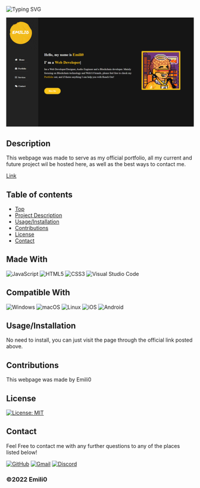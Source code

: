 
  ![Typing SVG](https://readme-typing-svg.herokuapp.com?font=sans-serif&size=30&pause=2000&color=FFD700&width=435&lines=Emili0's+Portfolio;By+Emili0)

  ![Project Img](/assets/Images/readmeIMG.png)
  
  ## Description
  This webpage was made to serve as my official portfolio, all my current and future project wil be hosted here, as well as the best ways to contact me.

  [Link](https://emili0.com)

  ## Table of contents
  - [Top](#)
  - [Project Description](#Description)
  - [Usage/Installation](#Usage/Installation)
  - [Contributions](#Contributions)
  - [License](#License)
  - [Contact](#Contact)

  ## Made With
  ![JavaScript](https://img.shields.io/badge/javascript-%23323330.svg?style=for-the-badge&logo=javascript&logoColor=%23F7DF1E)
      ![HTML5](https://img.shields.io/badge/html5-%23E34F26.svg?style=for-the-badge&logo=html5&logoColor=white)
      ![CSS3](https://img.shields.io/badge/css3-%231572B6.svg?style=for-the-badge&logo=css3&logoColor=white)
      ![Visual Studio Code](https://img.shields.io/badge/Visual%20Studio%20Code-0078d7.svg?style=for-the-badge&logo=visual-studio-code&logoColor=white)
      

  ## Compatible With
  ![Windows](https://img.shields.io/badge/Windows-0078D6?style=for-the-badge&logo=windows&logoColor=white)
      ![macOS](https://img.shields.io/badge/mac%20os-000000?style=for-the-badge&logo=macos&logoColor=F0F0F0)
      ![Linux](https://img.shields.io/badge/Linux-FCC624?style=for-the-badge&logo=linux&logoColor=black)
      ![iOS](https://img.shields.io/badge/iOS-000000?style=for-the-badge&logo=ios&logoColor=white)
      ![Android](https://img.shields.io/badge/Android-3DDC84?style=for-the-badge&logo=android&logoColor=white)
      

  ## Usage/Installation
  

  No need to install, you can just visit the page through the official link posted above.

  ## Contributions
  This webpage was made by Emili0

  ## License
  [![License: MIT](https://img.shields.io/badge/License-MIT-blue.svg)](https://opensource.org/licenses/MIT)

  ## Contact
  Feel Free to contact me with any further questions to any of the places listed below!

  [![GitHub](https://img.shields.io/badge/github-%23121011.svg?style=for-the-badge&logo=github&logoColor=white)](https://github.com/Emilioeth)
  [![Gmail](https://img.shields.io/badge/Gmail-D14836?style=for-the-badge&logo=gmail&logoColor=white)](mailto:web@emili0.com)
  [![Discord](https://img.shields.io/badge/Emili0-%237289DA.svg?style=for-the-badge&logo=discord&logoColor=white)](https://discordapp.com/users/345388388951654400/)

  ### ©️2022 Emili0

